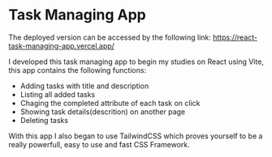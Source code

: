 # Task Managing App

The deployed version can be accessed by the following link:
https://react-task-managing-app.vercel.app/

I developed this task managing app to begin my studies on React using Vite, this app contains the following functions:
  - Adding tasks with title and description
  - Listing all added tasks
  - Chaging the completed attribute of each task on click
  - Showing task details(descrition) on another page
  - Deleting tasks

With this app I also began to use TailwindCSS which proves yourself to be a really powerfull, easy to use and fast CSS Framework.
